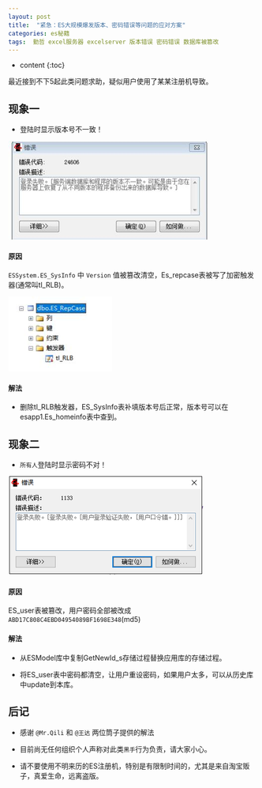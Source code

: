 ```yaml
---
layout: post
title:  "紧急：ES大规模爆发版本、密码错误等问题的应对方案"
categories: es秘籍
tags:  勤哲 excel服务器 excelserver 版本错误 密码错误 数据库被篡改
---
```


* content
{:toc}

最近接到不下5起此类问题求助，疑似用户使用了某某注册机导致。

## 现象一
* 登陆时显示版本号不一致！

![](/img/1.3.64-1.jpg)

#### 原因
`ESSystem.ES_SysInfo` 中 `Version` 值被篡改清空，Es_repcase表被写了加密触发器(通常叫tl_RLB)。

![](/img/1.3.64-2.jpg)

#### 解法
* 删除tl_RLB触发器，ES_SysInfo表补填版本号后正常，版本号可以在esapp1.Es_homeinfo表中查到。

## 现象二
* `所有人`登陆时显示密码不对！

![](/img/1.3.64-3.png)

#### 原因
ES_user表被篡改，用户密码全部被改成`ABD17C808C4EBD04954089BF1698E348`(md5)

#### 解法
* 从ESModel库中复制GetNewId_s存储过程替换应用库的存储过程。

* 将ES_user表中密码都清空，让用户重设密码，如果用户太多，可以从历史库中update到本库。

## 后记
* 感谢 `@Mr.Qili` 和 `@王达` 两位筒子提供的解法

* 目前尚无任何组织个人声称对此类`黑手`行为负责，请大家小心。

* 请不要使用不明来历的ES注册机，特别是有限制时间的，尤其是来自淘宝贩子，真爱生命，远离盗版。